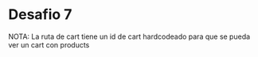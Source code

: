 # Desafio 7

NOTA: La ruta de cart tiene un id de cart hardcodeado para que se pueda ver un cart con products

